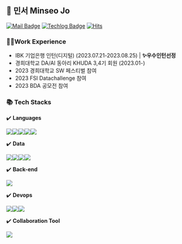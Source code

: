 <!--<div align=center></div>-->


## 👋 민서 Minseo Jo 

[![Mail Badge](https://img.shields.io/badge/Mail%F0%9F%92%8C-skyblue)](mailto:choms0209@naver.com)
[![Techlog Badge](https://img.shields.io/badge/Techlog%E2%9A%99%EF%B8%8F-blue)](https://jominseoo.tistory.com/)
[![Hits](https://hits.seeyoufarm.com/api/count/incr/badge.svg?url=https%3A%2F%2Fgithub.com%2FMinseo-Jo&count_bg=%23EF4DB1&title_bg=%23555555&icon=&icon_color=%23B8B2B2&title=hits&edge_flat=false)](https://hits.seeyoufarm.com)


### 👩‍💻Work Experience
- IBK 기업은행 인턴(디지털) (2023.07.21-2023.08.25) | **✨우수인턴선정**
- 경희대학교 DA/AI 동아리 KHUDA 3,4기 회원 (2023.01-)
- 2023 경희대학교 SW 페스티벌 참여
- 2023 FSI Datachallenge 참여
- 2023 BDA 공모전 참여


### 📚 Tech Stacks

✔️ **Languages**

<img src="https://img.shields.io/badge/Python-3776AB?style=for-the-badge&logo=Python&logoColor=white"><img src="https://img.shields.io/badge/JavaScript-F7DF1E?style=for-the-badge&logo=JavaScript&logoColor=white"><img src="https://img.shields.io/badge/R-276DC3?style=for-the-badge&logo=R&logoColor=white"><img src="https://img.shields.io/badge/html5-E34F26?style=for-the-badge&logo=html5&logoColor=white"><img src="https://img.shields.io/badge/CSS-1572B6?style=for-the-badge&logo=CSS3&logoColor=white">

✔️ **Data**

<img src="https://img.shields.io/badge/apacheairflow-017CEE?style=for-the-badge&logo=apacheairflow&logoColor=white"><img src="https://img.shields.io/badge/scikitlearn-F7931E?style=for-the-badge&logo=scikitlearn&logoColor=white"><img src="https://img.shields.io/badge/tensorflow-FF6F00?style=for-the-badge&logo=tensorflow&logoColor=white"><img src="https://img.shields.io/badge/pytorch-EE4C2C?style=for-the-badge&logo=pytorch&logoColor=white">

✔️ **Back-end**

<img src="https://img.shields.io/badge/Flask-000000?style=for-the-badge&logo=CSS3&logoColor=white">

✔️ **Devops**

<img src="https://img.shields.io/badge/docker-2496ED?style=for-the-badge&logo=docker&logoColor=white"><img src="https://img.shields.io/badge/kubernetes-326CE5?style=for-the-badge&logo=kubernetes&logoColor=white"><img src="https://img.shields.io/badge/github-181717?style=for-the-badge&logo=github&logoColor=white">

✔️ **Collaboration Tool**

<img src="https://img.shields.io/badge/slack-4A154B?style=for-the-badge&logo=slack&logoColor=white">


<!--
<img src="https://capsule-render.vercel.app/api?type=waving&color=gradient&height=100&section=header&text=민서%20Minseo%20Jo&fontSize=70" />
-->

<!--
<img src="https://github-readme-stats.vercel.app/api?username=Minseo-Jo&show_icons=true">
-->

<!--
**Minseo-Jo/Minseo-Jo** is a ✨ _special_ ✨ repository because its `README.md` (this file) appears on your GitHub profile.

Here are some ideas to get you started:

- 🔭 I’m currently working on ...
- 🌱 I’m currently learning ...
- 👯 I’m looking to collaborate on ...
- 🤔 I’m looking for help with ...
- 💬 Ask me about ...
- 📫 How to reach me: ...
- 😄 Pronouns: ...
- ⚡ Fun fact: ...
-->
